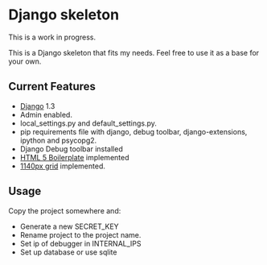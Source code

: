 Django skeleton
===================
This is a work in progress.

This is a Django skeleton that fits my needs. Feel free to use it as a base for your own.

Current Features
-----------

* [Django](http://www.djangoproject.com) 1.3
* Admin enabled.
* local_settings.py and default_settings.py.
* pip requirements file with django, debug toolbar, django-extensions, ipython and psycopg2.
* Django Debug toolbar installed
* [HTML 5 Boilerplate](http://h5bp.com) implemented
* [1140px grid](http://cssgrid.net/) implemented.

Usage
-----------

Copy the project somewhere and:
- Generate a new SECRET_KEY
- Rename project to the project name.
- Set ip of debugger in INTERNAL_IPS
- Set up database or use sqlite
